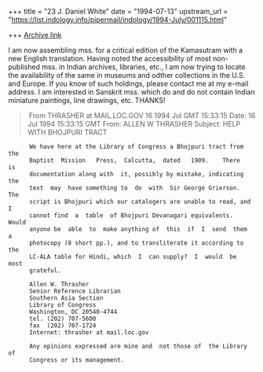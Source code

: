 +++
title = "23 J. Daniel White"
date = "1994-07-13"
upstream_url = "https://list.indology.info/pipermail/indology/1994-July/001115.html"

+++
[Archive link](https://list.indology.info/pipermail/indology/1994-July/001115.html)

I am now assembling mss. for a critical edition of the Kamasutram with a new
English translation.  Having noted the accessibility of most non-published mss.
in Indian archives, libraries, etc., I am now trying to locate the availability
of the same in museums and odther collections in the U.S. and Europe.  If you
know of such holdings, please contact me at my e-mail address.  I am interested
in Sanskrit mss. which do and do not contain Indian miniature paintings, line
drawings, etc.  THANKS!



> From THRASHER at MAIL.LOC.GOV 16 1994 Jul GMT 15:33:15
Date: 16 Jul 1994 15:33:15 GMT
From: ALLEN W THRASHER <THRASHER at MAIL.LOC.GOV>
Subject: HELP WITH BHOJPURI TRACT

          We have here at the Library of Congress a Bhojpuri tract from the 
          Baptist  Mission   Press,  Calcutta,  dated   1909.    There   is 
          documentation along with  it, possibly by mistake, indicating the 
          text  may  have something to  do  with  Sir George Grierson.  The 
          script is Bhojpuri which our catalogers are unable to read, and I 
          cannot find  a  table  of Bhojpuri Devanagari equivalents.  Would 
          anyone be  able  to  make anything of  this  if  I  send  them  a 
          photocopy (8 short pp.), and to transliterate it according to the 
          LC-ALA table for Hindi, which  I  can supply?  I  would  be  most 
          grateful.  

          Allen W. Thrasher 
          Senior Reference Librarian 
          Southern Asia Section 
          Library of Congress 
          Washington, DC 20540-4744 
          tel. (202) 707-5600 
          fax  (202) 707-1724 
          Internet: thrasher at mail.loc.gov 

          Any opinions expressed are mine and  not those of  the Library of 
          Congress or its management.                                       





